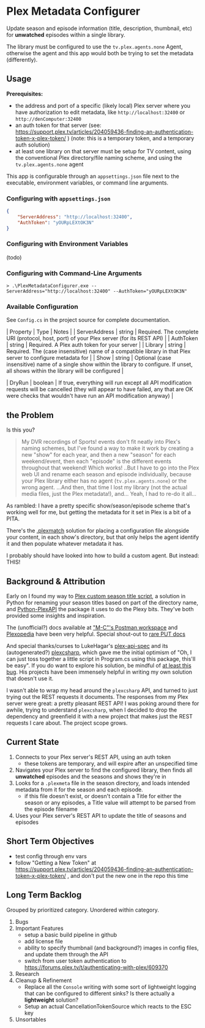 # Plex Metadata Configurer

Update season and episode information (title, description, thumbnail, etc) for **unwatched** episodes within a single library.

The library must be configured to use the `tv.plex.agents.none` Agent, otherwise the agent and this app would both be trying to set the metadata (differently).

## Usage
**Prerequisites:** 
  - the address and port of a specific (likely local) Plex server where you have authorization to edit metadata, like `http://localhost:32400` or `http://denComputer:32400`
  - an auth token for that server (see: https://support.plex.tv/articles/204059436-finding-an-authentication-token-x-plex-token/ ) (note: this is a temporary token, and a temporary auth solution)
  - at least one library on that server must be setup for TV content, using the conventional Plex directory/file naming scheme, and using the `tv.plex.agents.none` agent
  
This app is configurable through an `appsettings.json` file next to the executable, environment variables, or command line arguments.


### Configuring with `appsettings.json`
```json
{
	"ServerAddress": "http://localhost:32400",
	"AuthToken": "yOURpLEXtOK3N"
}
```

### Configuring with Environment Variables
(todo)

### Configuring with Command-Line Arguments
```
> .\PlexMetadataConfigurer.exe --ServerAddress="http://localhost:32400" --AuthToken="yOURpLEXtOK3N"
```

### Available Configuration
See `Config.cs` in the project source for complete documentation.

| Property | Type | Notes |
| ServerAddress | string | Required. The complete URI (protocol, host, port) of your Plex server (for its REST API) |
| AuthToken | string | Required. A Plex auth token for your server |
| Library | string | Required. The (case insensitive) name of a compatible library in that Plex server to configure metadata for |
| Show | string | Optional (case insensitive) name of a single show  within the library to configure. If unset, all shows within the library will be configured |

| DryRun | boolean | If true, everything will run except all API modification requests will be cancelled  (they will appear to have failed, any that are OK were checks that wouldn't have run an API modification anyway) |


## the Problem

Is this you?

> My DVR recordings of Sports! events don't fit neatly into Plex's naming schemes, but I've found a way to make it work by creating a new "show" for each year, and then a new "season" for each weekend/event, then each "episode" is the different events throughout that weekend! Which works! ..But I have to go into the Plex web UI and rename each season and episode individually, because your Plex library either has no agent (`tv.plex.agents.none`) or the wrong agent. ...And then, that time I lost my library (not the actual media files, just the Plex metadata!), and... Yeah, I had to re-do it all...

As rambled: I have a pretty specific show/season/episode scheme that's working well for me, but getting the metadata for it set in Plex is a bit of a PITA. 

There's the [.plexmatch](https://support.plex.tv/articles/plexmatch/) solution for placing a configuration file alongside your content, in each show's directory, but that only helps the agent identify it and then populate whatever metadata it has.

I probably should have looked into how to build a custom agent. But instead: THIS!


## Background & Attribution
Early on I found my way to [Plex custom season title script](https://web.archive.org/web/20230102221830/https://pastebin.com/qMVCp4Cv), a solution in Python for renaming your season titles based on part of the directory name, and [Python-PlexAPI](https://github.com/pkkid/python-plexapi) the package it uses to do the Plexy bits. They've both provided some insights and inspiration.

The (unofficial?) docs available at ["M-C"'s Postman workspace](https://www.postman.com/fyvekatz/m-c-s-public-workspace/request/6gfy9hu/update-movie-details) and [Plexopedia](https://www.plexopedia.com/plex-media-server/api/library/details/) have been very helpful. Special shout-out to [rare PUT docs](https://www.postman.com/fyvekatz/m-c-s-public-workspace/request/6gfy9hu/update-movie-details)

And special thanks/curses to LukeHagar's [plex-api-spec](https://github.com/LukeHagar/plex-api-spec) and its (autogenerated?) [plexcsharp](https://github.com/LukeHagar/plexcsharp), which gave me the initial optimism of "Oh, I can just toss together a little script in Program.cs using this package, this'll be easy". If you do want to explore his solution, be mindful of [at least this bug](https://github.com/LukeHagar/plexcsharp/issues/10). His projects have been immensely helpful in writing my own solution that doesn't use it.

I wasn't able to wrap my head around the `plexcsharp` API, and turned to just trying out the REST requests it documents. The responses from my Plex server were great: a pretty pleasant REST API! I was poking around there for awhile, trying to understand `plexcsharp`, when I decided to drop the dependency and greenfield it with a new project that makes just the REST requests I care about. The project scope grows.

## Current State

1. Connects to your Plex server's REST API, using an auth token
	- these tokens are temporary, and will expire after an unspecified time
2. Navigates your Plex server to find the configured library, then finds all **unwatched** episodes and the seasons and shows they're in
3. Looks for a `.plexmeta` file in the season directory, and loads intended metadata from it for the season and each episode.
	- if this file doesn't exist, or doesn't contain a Title for either the season or any episodes, a Title value will attempt to be parsed from the episode filename
4. Uses your Plex server's REST API to update the title of seasons and episodes

## Short Term Objectives
- test config through env vars
- follow "Getting a New Token" at https://support.plex.tv/articles/204059436-finding-an-authentication-token-x-plex-token/ , and don't put the new one in the repo this time


## Long Term Backlog
Grouped by prioritized category. Unordered within category.

1. Bugs
2. Important Features
	- setup a basic build pipeline in github
	- add license file
	- ability to specify thumbnail (and background?) images in config files, and update them through the API
	- switch from user token authentication to https://forums.plex.tv/t/authenticating-with-plex/609370
3. Research
4. Cleanup & Refinement
	- Replace all the `Console` writing with some sort of lightweight logging that can be configured to different sinks? Is there actually a **lightweight** solution?
	- Setup an actual CancellationTokenSource which reacts to the ESC key
5. Unsortables
